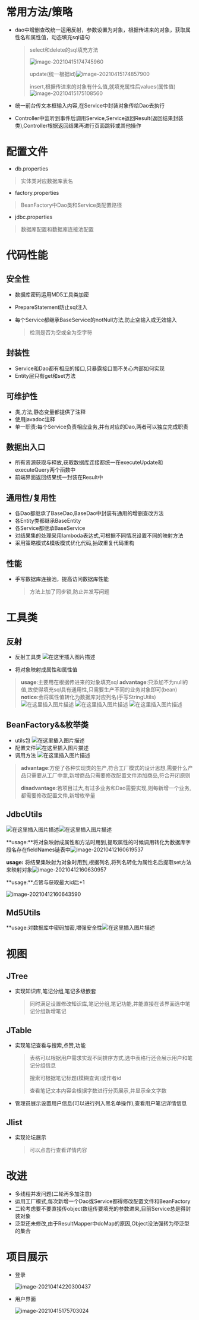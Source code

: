 # 常用方法/策略
- dao中增删查改统一运用反射，参数设置为对象，根据传进来的对象，获取属性名和属性值，动态填充sql语句

  > select和delete的sql填充方法
  >
  > ![image-20210415174745960](C:\Users\Jun\AppData\Roaming\Typora\typora-user-images\image-20210415174745960.png)
  >
  > update(统一根据id)![image-20210415174857900](C:\Users\Jun\AppData\Roaming\Typora\typora-user-images\image-20210415174857900.png)
  >
  > insert,根据传进来的对象有什么值,就填充属性后values(属性值)![image-20210415175108560](C:\Users\Jun\AppData\Roaming\Typora\typora-user-images\image-20210415175108560.png)

- 统一前台传文本框输入内容,在Service中封装对象传给Dao去执行

- Controller中监听到事件后调用Service,Service返回Result(返回结果封装类),Controller根据返回结果再进行页面跳转或其他操作

# 配置文件
- db.properties

> 实体类对应数据库表名

- factory.properties

> BeanFactory中Dao类和Service类配置路径

- jdbc.properties

> 数据库配置和数据库连接池配置

# 代码性能

## 安全性

- 数据库密码运用MD5工具类加密

- PrepareStatement防止sql注入

- 每个Service都继承BaseService的notNull方法,防止空输入或无效输入

  > 检测是否为空或全为空字符

## 封装性

- Service和Dao都有相应的接口,只暴露接口而不关心内部如何实现
- Entity层只有get和set方法

## 可维护性

- 类,方法,静态变量都提供了注释
- 使用javadoc注释
- 单一职责:每个Service负责相应业务,并有对应的Dao,两者可以独立完成职责

## 数据出入口

- 所有资源获取与释放,获取数据库连接都统一在executeUpdate和executeQuery两个函数中
- 前端界面返回结果统一封装在Result中

## 通用性/复用性

- 各Dao都继承了BaseDao,BaseDao中封装有通用的增删查改方法
- 各Entity类都继承BaseEntity
- 各Service都继承BaseService
- 对结果集的处理采用lamboda表达式,可根据不同情况设置不同的映射方法
- 采用策略模式&模板模式优化代码,抽取重复代码重构

## 性能

- 手写数据库连接池，提高访问数据库性能

  > 方法上加了同步锁,防止并发写问题

# 工具类

## 反射

- 反射工具类
  ![在这里插入图片描述](https://img-blog.csdnimg.cn/20210404204852899.png?x-oss-process=image/watermark,type_ZmFuZ3poZW5naGVpdGk,shadow_10,text_aHR0cHM6Ly9ibG9nLmNzZG4ubmV0L3FxXzQ1NDA1Nzgy,size_16,color_FFFFFF,t_70)

- 将对象映射成属性和属性值

> **usage**:主要用在根据传进来的对象填充sql
> **advantage**:只添加不为null的值,故使得填充sql具有通用性,只需要生产不同的业务对象即可(bean)
> **notice**:会将属性值转化为数据库对应列名(手写StringUtils)
> ![在这里插入图片描述](https://img-blog.csdnimg.cn/20210404205539757.png?x-oss-process=image/watermark,type_ZmFuZ3poZW5naGVpdGk,shadow_10,text_aHR0cHM6Ly9ibG9nLmNzZG4ubmV0L3FxXzQ1NDA1Nzgy,size_16,color_FFFFFF,t_70)
> ![在这里插入图片描述](https://img-blog.csdnimg.cn/20210404222515599.png?x-oss-process=image/watermark,type_ZmFuZ3poZW5naGVpdGk,shadow_10,text_aHR0cHM6Ly9ibG9nLmNzZG4ubmV0L3FxXzQ1NDA1Nzgy,size_16,color_FFFFFF,t_70)
> ![在这里插入图片描述](https://img-blog.csdnimg.cn/2021040422400561.png?x-oss-process=image/watermark,type_ZmFuZ3poZW5naGVpdGk,shadow_10,text_aHR0cHM6Ly9ibG9nLmNzZG4ubmV0L3FxXzQ1NDA1Nzgy,size_16,color_FFFFFF,t_70#pic_center)


## BeanFactory&&枚举类

- utils包
  ![在这里插入图片描述](https://img-blog.csdnimg.cn/20210404204020866.png?x-oss-process=image/watermark,type_ZmFuZ3poZW5naGVpdGk,shadow_10,text_aHR0cHM6Ly9ibG9nLmNzZG4ubmV0L3FxXzQ1NDA1Nzgy,size_16,color_FFFFFF,t_70)
- 配置文件![在这里插入图片描述](https://img-blog.csdnimg.cn/20210404204052399.png?x-oss-process=image/watermark,type_ZmFuZ3poZW5naGVpdGk,shadow_10,text_aHR0cHM6Ly9ibG9nLmNzZG4ubmV0L3FxXzQ1NDA1Nzgy,size_16,color_FFFFFF,t_70)
- 调用方法	![在这里插入图片描述](https://img-blog.csdnimg.cn/20210404204039132.png)

> **advantage**:方便了各种实现类的生产,符合工厂模式的设计思想,需要什么产品只需要从工厂中拿,新增商品只需要修改配置文件添加商品,符合开闭原则
>
> **disadvantage**:若项目过大,有过多业务和Dao需要实现,则每新增一个业务,都需要修改配置文件,新增枚举量

## JdbcUtils

![在这里插入图片描述](https://img-blog.csdnimg.cn/2021040422460484.png?x-oss-process=image/watermark,type_ZmFuZ3poZW5naGVpdGk,shadow_10,text_aHR0cHM6Ly9ibG9nLmNzZG4ubmV0L3FxXzQ1NDA1Nzgy,size_16,color_FFFFFF,t_70)![在这里插入图片描述](https://img-blog.csdnimg.cn/2021040422461381.png)

 **usage:**将对象映射成属性和方法时用到,提取属性的时候调用转化为数据库字段名存在fieldNames链表中![image-20210412160619537](C:\Users\Jun\AppData\Roaming\Typora\typora-user-images\image-20210412160619537.png)

**usage:** 将结果集映射为对象时用到,根据列名,将列名转化为属性名后提取set方法来映射对象![image-20210412160630957](C:\Users\Jun\AppData\Roaming\Typora\typora-user-images\image-20210412160630957.png)

**usage:**点赞与获取最大id后+1

![image-20210412160643590](C:\Users\Jun\AppData\Roaming\Typora\typora-user-images\image-20210412160643590.png)

## Md5Utils

**usage:对数据库中密码加密,增强安全性![在这里插入图片描述](https://img-blog.csdnimg.cn/20210404224714753.png?x-oss-process=image/watermark,type_ZmFuZ3poZW5naGVpdGk,shadow_10,text_aHR0cHM6Ly9ibG9nLmNzZG4ubmV0L3FxXzQ1NDA1Nzgy,size_16,color_FFFFFF,t_70)

# 视图

## JTree

- 实现知识库,笔记分组,笔记多级嵌套

  > 同时满足设置修改知识库,笔记分组,笔记功能,并能直接在该界面选中笔记分组新增笔记

## JTable

- 实现笔记查看与搜索,点赞,功能

  >  表格可以根据用户需求实现不同排序方式,选中表格行还会展示用户和笔记分组信息
  >
  > 搜索可根据笔记标题(模糊查询)或作者id
  >
  > 查看笔记文本内容会根据字数进行分页展示,并显示全文字数

- 管理员展示设置用户信息(可以进行列入黑名单操作),查看用户笔记详情信息


## Jlist

- 实现论坛展示

  > 可以点击行查看详情内容

# 改进

- 多线程并发问题(二轮再多加注意)
- 运用工厂模式,每次新增一个Dao或Service都得修改配置文件和BeanFactory
- 二轮考虑要不要直接传object数组传要填充的参数进来,目前Service总是得封装对象
- 泛型还未修改,由于ResultMapper中doMap的原因,Object没法强转为带泛型的集合

# 项目展示

- 登录

  ![image-20210414220300437](C:\Users\Jun\AppData\Roaming\Typora\typora-user-images\image-20210414220300437.png)

- 用户界面

  ![image-20210415175703024](C:\Users\Jun\AppData\Roaming\Typora\typora-user-images\image-20210415175703024.png)